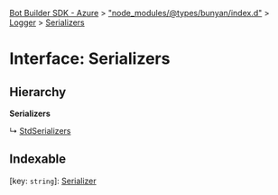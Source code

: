 [Bot Builder SDK - Azure](../README.md) > ["node_modules/@types/bunyan/index.d"](../modules/_node_modules__types_bunyan_index_d_.md) > [Logger](../classes/_node_modules__types_bunyan_index_d_.logger.md) > [Serializers](../interfaces/_node_modules__types_bunyan_index_d_.logger.serializers.md)



# Interface: Serializers

## Hierarchy

**Serializers**

↳  [StdSerializers](_node_modules__types_bunyan_index_d_.logger.stdserializers.md)








## Indexable

\[key: `string`\]:&nbsp;[Serializer](../classes/_node_modules__types_bunyan_index_d_.logger.md#serializer)


